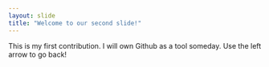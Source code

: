 ```yaml
---
layout: slide
title: "Welcome to our second slide!"
---
```

This is my first contribution.  I will own Github as a tool someday.
Use the left arrow to go back!
